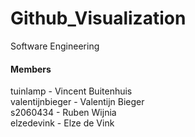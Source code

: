 # Github_Visualization
Software Engineering

#### Members
tuinlamp - Vincent Buitenhuis  
valentijnbieger - Valentijn Bieger  
s2060434 - Ruben Wijnia  
elzedevink - Elze de Vink  
